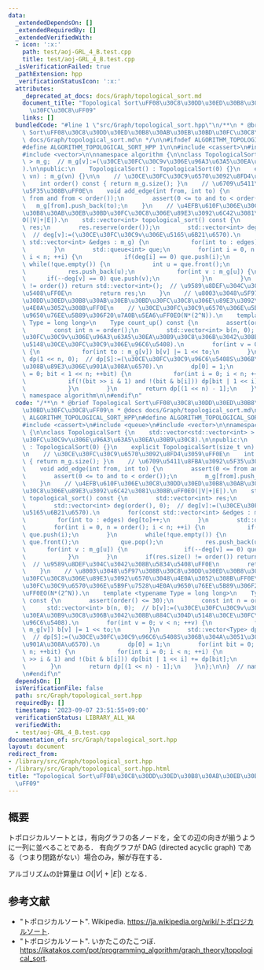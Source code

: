 ```yaml
---
data:
  _extendedDependsOn: []
  _extendedRequiredBy: []
  _extendedVerifiedWith:
  - icon: ':x:'
    path: test/aoj-GRL_4_B.test.cpp
    title: test/aoj-GRL_4_B.test.cpp
  _isVerificationFailed: true
  _pathExtension: hpp
  _verificationStatusIcon: ':x:'
  attributes:
    _deprecated_at_docs: docs/Graph/topological_sort.md
    document_title: "Topological Sort\uFF08\u30C8\u30DD\u30ED\u30B8\u30AB\u30EB\u30BD\
      \u30FC\u30C8\uFF09"
    links: []
  bundledCode: "#line 1 \"src/Graph/topological_sort.hpp\"\n/**\n * @brief Topological\
    \ Sort\uFF08\u30C8\u30DD\u30ED\u30B8\u30AB\u30EB\u30BD\u30FC\u30C8\uFF09\n * @docs\
    \ docs/Graph/topological_sort.md\n */\n\n#ifndef ALGORITHM_TOPOLOGICAL_SORT_HPP\n\
    #define ALGORITHM_TOPOLOGICAL_SORT_HPP 1\n\n#include <cassert>\n#include <queue>\n\
    #include <vector>\n\nnamespace algorithm {\n\nclass TopologicalSort {\n    std::vector<std::vector<int>\
    \ > m_g;  // m_g[v]:=(\u30CE\u30FC\u30C9v\u306E\u96A3\u63A5\u30EA\u30B9\u30C8\
    ).\n\npublic:\n    TopologicalSort() : TopologicalSort(0) {}\n    explicit TopologicalSort(size_t\
    \ vn) : m_g(vn) {}\n\n    // \u30CE\u30FC\u30C9\u6570\u3092\u8FD4\u3059\uFF0E\n\
    \    int order() const { return m_g.size(); }\n    // \u6709\u5411\u8FBA\u3092\
    \u5F35\u308B\uFF0E\n    void add_edge(int from, int to) {\n        assert(0 <=\
    \ from and from < order());\n        assert(0 <= to and to < order());\n     \
    \   m_g[from].push_back(to);\n    }\n    // \u4EFB\u610F\u306E\u30C8\u30DD\u30ED\
    \u30B8\u30AB\u30EB\u30BD\u30FC\u30C8\u306E\u89E3\u3092\u6C42\u3081\u308B\uFF0E\
    O(|V|+|E|).\n    std::vector<int> topological_sort() const {\n        std::vector<int>\
    \ res;\n        res.reserve(order());\n        std::vector<int> deg(order(), 0);\
    \  // deg[v]:=(\u30CE\u30FC\u30C9v\u306E\u5165\u6B21\u6570).\n        for(const\
    \ std::vector<int> &edges : m_g) {\n            for(int to : edges) deg[to]++;\n\
    \        }\n        std::queue<int> que;\n        for(int i = 0, n = order();\
    \ i < n; ++i) {\n            if(deg[i] == 0) que.push(i);\n        }\n       \
    \ while(!que.empty()) {\n            int u = que.front();\n            que.pop();\n\
    \            res.push_back(u);\n            for(int v : m_g[u]) {\n          \
    \      if(--deg[v] == 0) que.push(v);\n            }\n        }\n        if(res.size()\
    \ != order()) return std::vector<int>();  // \u9589\u8DEF\u304C\u3042\u308B\u5834\
    \u5408\uFF0E\n        return res;\n    }\n    // \u8003\u3048\u5F97\u308B\u30C8\
    \u30DD\u30ED\u30B8\u30AB\u30EB\u30BD\u30FC\u30C8\u306E\u89E3\u3092\u6570\u3048\
    \u4E0A\u3052\u308B\uFF0E\n    // \u30CE\u30FC\u30C9\u6570\u306E\u5B9F\u7528\u4E0A\
    \u9650\u76EE\u5B89\u306F20\u7A0B\u5EA6\uFF0EO(N*(2^N)).\n    template <typename\
    \ Type = long long>\n    Type count_up() const {\n        assert(order() <= 30);\n\
    \        const int n = order();\n        std::vector<int> b(n, 0);  // b[v]:=(\u30CE\
    \u30FC\u30C9v\u306E\u96A3\u63A5\u30EA\u30B9\u30C8\u306B\u3042\u308B\u884C\u304D\
    \u5148\u30CE\u30FC\u30C9\u306E\u96C6\u5408).\n        for(int v = 0; v < n; ++v)\
    \ {\n            for(int to : m_g[v]) b[v] |= 1 << to;\n        }\n        std::vector<Type>\
    \ dp(1 << n, 0);  // dp[S]:=(\u30CE\u30FC\u30C9\u96C6\u5408S\u306B\u304A\u3051\
    \u308B\u89E3\u306E\u901A\u308A\u6570).\n        dp[0] = 1;\n        for(int bit\
    \ = 0; bit < 1 << n; ++bit) {\n            for(int i = 0; i < n; ++i) {\n    \
    \            if(!(bit >> i & 1) and !(bit & b[i])) dp[bit | 1 << i] += dp[bit];\n\
    \            }\n        }\n        return dp[(1 << n) - 1];\n    }\n};\n\n}  //\
    \ namespace algorithm\n\n#endif\n"
  code: "/**\n * @brief Topological Sort\uFF08\u30C8\u30DD\u30ED\u30B8\u30AB\u30EB\
    \u30BD\u30FC\u30C8\uFF09\n * @docs docs/Graph/topological_sort.md\n */\n\n#ifndef\
    \ ALGORITHM_TOPOLOGICAL_SORT_HPP\n#define ALGORITHM_TOPOLOGICAL_SORT_HPP 1\n\n\
    #include <cassert>\n#include <queue>\n#include <vector>\n\nnamespace algorithm\
    \ {\n\nclass TopologicalSort {\n    std::vector<std::vector<int> > m_g;  // m_g[v]:=(\u30CE\
    \u30FC\u30C9v\u306E\u96A3\u63A5\u30EA\u30B9\u30C8).\n\npublic:\n    TopologicalSort()\
    \ : TopologicalSort(0) {}\n    explicit TopologicalSort(size_t vn) : m_g(vn) {}\n\
    \n    // \u30CE\u30FC\u30C9\u6570\u3092\u8FD4\u3059\uFF0E\n    int order() const\
    \ { return m_g.size(); }\n    // \u6709\u5411\u8FBA\u3092\u5F35\u308B\uFF0E\n\
    \    void add_edge(int from, int to) {\n        assert(0 <= from and from < order());\n\
    \        assert(0 <= to and to < order());\n        m_g[from].push_back(to);\n\
    \    }\n    // \u4EFB\u610F\u306E\u30C8\u30DD\u30ED\u30B8\u30AB\u30EB\u30BD\u30FC\
    \u30C8\u306E\u89E3\u3092\u6C42\u3081\u308B\uFF0EO(|V|+|E|).\n    std::vector<int>\
    \ topological_sort() const {\n        std::vector<int> res;\n        res.reserve(order());\n\
    \        std::vector<int> deg(order(), 0);  // deg[v]:=(\u30CE\u30FC\u30C9v\u306E\
    \u5165\u6B21\u6570).\n        for(const std::vector<int> &edges : m_g) {\n   \
    \         for(int to : edges) deg[to]++;\n        }\n        std::queue<int> que;\n\
    \        for(int i = 0, n = order(); i < n; ++i) {\n            if(deg[i] == 0)\
    \ que.push(i);\n        }\n        while(!que.empty()) {\n            int u =\
    \ que.front();\n            que.pop();\n            res.push_back(u);\n      \
    \      for(int v : m_g[u]) {\n                if(--deg[v] == 0) que.push(v);\n\
    \            }\n        }\n        if(res.size() != order()) return std::vector<int>();\
    \  // \u9589\u8DEF\u304C\u3042\u308B\u5834\u5408\uFF0E\n        return res;\n\
    \    }\n    // \u8003\u3048\u5F97\u308B\u30C8\u30DD\u30ED\u30B8\u30AB\u30EB\u30BD\
    \u30FC\u30C8\u306E\u89E3\u3092\u6570\u3048\u4E0A\u3052\u308B\uFF0E\n    // \u30CE\
    \u30FC\u30C9\u6570\u306E\u5B9F\u7528\u4E0A\u9650\u76EE\u5B89\u306F20\u7A0B\u5EA6\
    \uFF0EO(N*(2^N)).\n    template <typename Type = long long>\n    Type count_up()\
    \ const {\n        assert(order() <= 30);\n        const int n = order();\n  \
    \      std::vector<int> b(n, 0);  // b[v]:=(\u30CE\u30FC\u30C9v\u306E\u96A3\u63A5\
    \u30EA\u30B9\u30C8\u306B\u3042\u308B\u884C\u304D\u5148\u30CE\u30FC\u30C9\u306E\
    \u96C6\u5408).\n        for(int v = 0; v < n; ++v) {\n            for(int to :\
    \ m_g[v]) b[v] |= 1 << to;\n        }\n        std::vector<Type> dp(1 << n, 0);\
    \  // dp[S]:=(\u30CE\u30FC\u30C9\u96C6\u5408S\u306B\u304A\u3051\u308B\u89E3\u306E\
    \u901A\u308A\u6570).\n        dp[0] = 1;\n        for(int bit = 0; bit < 1 <<\
    \ n; ++bit) {\n            for(int i = 0; i < n; ++i) {\n                if(!(bit\
    \ >> i & 1) and !(bit & b[i])) dp[bit | 1 << i] += dp[bit];\n            }\n \
    \       }\n        return dp[(1 << n) - 1];\n    }\n};\n\n}  // namespace algorithm\n\
    \n#endif\n"
  dependsOn: []
  isVerificationFile: false
  path: src/Graph/topological_sort.hpp
  requiredBy: []
  timestamp: '2023-09-07 23:51:55+09:00'
  verificationStatus: LIBRARY_ALL_WA
  verifiedWith:
  - test/aoj-GRL_4_B.test.cpp
documentation_of: src/Graph/topological_sort.hpp
layout: document
redirect_from:
- /library/src/Graph/topological_sort.hpp
- /library/src/Graph/topological_sort.hpp.html
title: "Topological Sort\uFF08\u30C8\u30DD\u30ED\u30B8\u30AB\u30EB\u30BD\u30FC\u30C8\
  \uFF09"
---
```

## 概要

トポロジカルソートとは，有向グラフの各ノードを，全ての辺の向きが揃うように一列に並べることである．
有向グラフが DAG (directed acyclic graph) である（つまり閉路がない）場合のみ，解が存在する．

アルゴリズムの計算量は $O(|V|+|E|)$ となる．


## 参考文献

- "トポロジカルソート". Wikipedia. <https://ja.wikipedia.org/wiki/トポロジカルソート>.
- "トポロジカルソート". いかたこのたこつぼ. <https://ikatakos.com/pot/programming_algorithm/graph_theory/topological_sort>.
